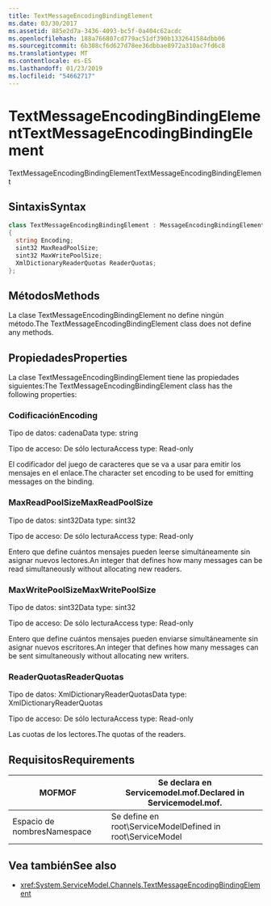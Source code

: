 ```yaml
---
title: TextMessageEncodingBindingElement
ms.date: 03/30/2017
ms.assetid: 885e2d7a-3436-4093-bc5f-0a404c62acdc
ms.openlocfilehash: 188a766807cd779ac51df390b1332641584dbb06
ms.sourcegitcommit: 6b308cf6d627d78ee36dbbae8972a310ac7fd6c8
ms.translationtype: MT
ms.contentlocale: es-ES
ms.lasthandoff: 01/23/2019
ms.locfileid: "54662717"
---
```

# <a name="textmessageencodingbindingelement"></a><span data-ttu-id="a8def-102">TextMessageEncodingBindingElement</span><span class="sxs-lookup"><span data-stu-id="a8def-102">TextMessageEncodingBindingElement</span></span>
<span data-ttu-id="a8def-103">TextMessageEncodingBindingElement</span><span class="sxs-lookup"><span data-stu-id="a8def-103">TextMessageEncodingBindingElement</span></span>  
  
## <a name="syntax"></a><span data-ttu-id="a8def-104">Sintaxis</span><span class="sxs-lookup"><span data-stu-id="a8def-104">Syntax</span></span>  
  
```csharp
class TextMessageEncodingBindingElement : MessageEncodingBindingElement  
{  
  string Encoding;  
  sint32 MaxReadPoolSize;  
  sint32 MaxWritePoolSize;  
  XmlDictionaryReaderQuotas ReaderQuotas;  
};  
```  
  
## <a name="methods"></a><span data-ttu-id="a8def-105">Métodos</span><span class="sxs-lookup"><span data-stu-id="a8def-105">Methods</span></span>  
 <span data-ttu-id="a8def-106">La clase TextMessageEncodingBindingElement no define ningún método.</span><span class="sxs-lookup"><span data-stu-id="a8def-106">The TextMessageEncodingBindingElement class does not define any methods.</span></span>  
  
## <a name="properties"></a><span data-ttu-id="a8def-107">Propiedades</span><span class="sxs-lookup"><span data-stu-id="a8def-107">Properties</span></span>  
 <span data-ttu-id="a8def-108">La clase TextMessageEncodingBindingElement tiene las propiedades siguientes:</span><span class="sxs-lookup"><span data-stu-id="a8def-108">The TextMessageEncodingBindingElement class has the following properties:</span></span>  
  
### <a name="encoding"></a><span data-ttu-id="a8def-109">Codificación</span><span class="sxs-lookup"><span data-stu-id="a8def-109">Encoding</span></span>  
 <span data-ttu-id="a8def-110">Tipo de datos: cadena</span><span class="sxs-lookup"><span data-stu-id="a8def-110">Data type: string</span></span>  
  
 <span data-ttu-id="a8def-111">Tipo de acceso: De sólo lectura</span><span class="sxs-lookup"><span data-stu-id="a8def-111">Access type: Read-only</span></span>  
  
 <span data-ttu-id="a8def-112">El codificador del juego de caracteres que se va a usar para emitir los mensajes en el enlace.</span><span class="sxs-lookup"><span data-stu-id="a8def-112">The character set encoding to be used for emitting messages on the binding.</span></span>  
  
### <a name="maxreadpoolsize"></a><span data-ttu-id="a8def-113">MaxReadPoolSize</span><span class="sxs-lookup"><span data-stu-id="a8def-113">MaxReadPoolSize</span></span>  
 <span data-ttu-id="a8def-114">Tipo de datos: sint32</span><span class="sxs-lookup"><span data-stu-id="a8def-114">Data type: sint32</span></span>  
  
 <span data-ttu-id="a8def-115">Tipo de acceso: De sólo lectura</span><span class="sxs-lookup"><span data-stu-id="a8def-115">Access type: Read-only</span></span>  
  
 <span data-ttu-id="a8def-116">Entero que define cuántos mensajes pueden leerse simultáneamente sin asignar nuevos lectores.</span><span class="sxs-lookup"><span data-stu-id="a8def-116">An integer that defines how many messages can be read simultaneously without allocating new readers.</span></span>  
  
### <a name="maxwritepoolsize"></a><span data-ttu-id="a8def-117">MaxWritePoolSize</span><span class="sxs-lookup"><span data-stu-id="a8def-117">MaxWritePoolSize</span></span>  
 <span data-ttu-id="a8def-118">Tipo de datos: sint32</span><span class="sxs-lookup"><span data-stu-id="a8def-118">Data type: sint32</span></span>  
  
 <span data-ttu-id="a8def-119">Tipo de acceso: De sólo lectura</span><span class="sxs-lookup"><span data-stu-id="a8def-119">Access type: Read-only</span></span>  
  
 <span data-ttu-id="a8def-120">Entero que define cuántos mensajes pueden enviarse simultáneamente sin asignar nuevos escritores.</span><span class="sxs-lookup"><span data-stu-id="a8def-120">An integer that defines how many messages can be sent simultaneously without allocating new writers.</span></span>  
  
### <a name="readerquotas"></a><span data-ttu-id="a8def-121">ReaderQuotas</span><span class="sxs-lookup"><span data-stu-id="a8def-121">ReaderQuotas</span></span>  
 <span data-ttu-id="a8def-122">Tipo de datos: XmlDictionaryReaderQuotas</span><span class="sxs-lookup"><span data-stu-id="a8def-122">Data type: XmlDictionaryReaderQuotas</span></span>  
  
 <span data-ttu-id="a8def-123">Tipo de acceso: De sólo lectura</span><span class="sxs-lookup"><span data-stu-id="a8def-123">Access type: Read-only</span></span>  
  
 <span data-ttu-id="a8def-124">Las cuotas de los lectores.</span><span class="sxs-lookup"><span data-stu-id="a8def-124">The quotas of the readers.</span></span>  
  
## <a name="requirements"></a><span data-ttu-id="a8def-125">Requisitos</span><span class="sxs-lookup"><span data-stu-id="a8def-125">Requirements</span></span>  
  
|<span data-ttu-id="a8def-126">MOF</span><span class="sxs-lookup"><span data-stu-id="a8def-126">MOF</span></span>|<span data-ttu-id="a8def-127">Se declara en Servicemodel.mof.</span><span class="sxs-lookup"><span data-stu-id="a8def-127">Declared in Servicemodel.mof.</span></span>|  
|---------|-----------------------------------|  
|<span data-ttu-id="a8def-128">Espacio de nombres</span><span class="sxs-lookup"><span data-stu-id="a8def-128">Namespace</span></span>|<span data-ttu-id="a8def-129">Se define en root\ServiceModel</span><span class="sxs-lookup"><span data-stu-id="a8def-129">Defined in root\ServiceModel</span></span>|  
  
## <a name="see-also"></a><span data-ttu-id="a8def-130">Vea también</span><span class="sxs-lookup"><span data-stu-id="a8def-130">See also</span></span>
- <xref:System.ServiceModel.Channels.TextMessageEncodingBindingElement>
